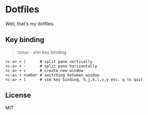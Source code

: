 # Dotfiles

Well, that's my dotfiles.

## Key binding

> tmux - vim key binding

```
<c-a> + |      # split pane vertically
<c-a> + -      # split pane horizontally
<c-a> + c      # create new window
<c-a> + number # switching between window
<c-a> + [      # vim key binding, h,j,k,l,v,y etc. q to quit
```

## License

MIT

